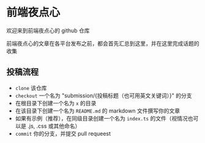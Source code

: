 # 前端夜点心

欢迎来到前端夜点心的 github 仓库

前端夜点心的文章在各平台发布之前，都会首先汇总到这里，并在这里完成话题的收集

## 投稿流程

- `clone` 该仓库
- `checkout` 一个名为 "submission/{投稿标题（也可用英文关键词）}" 的分支
- 在根目录下创建一个名为 `x` 的目录
- 在该目录下创建一个名为 `README.md` 的 markdown 文件撰写你的文章
- 如果有示例（推荐），在同级目录创建一个名为 `index.ts` 的文件（视情况也可以是 .js, .css 或其他命名）
- `commit` 你的分支，并提交 pull requeest
